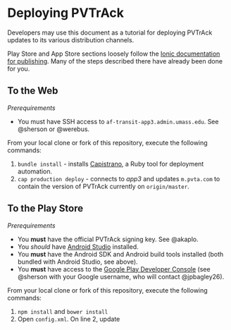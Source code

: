 # Deploying PVTrAck

Developers may use this document as a tutorial for deploying PVTrAck updates to its various distribution channels.

Play Store and App Store sections loosely follow the [Ionic documentation for publishing](http://ionicframework.com/docs/guide/publishing.html). Many of the steps described there have already been done for you.

## To the Web

_Prerequirements_
- You must have SSH access to `af-transit-app3.admin.umass.edu`. See @sherson or @werebus.

From your local clone or fork of this repository, execute the following commands:

1. `bundle install` - installs [Capistrano](http://capistranorb.com/), a Ruby tool for deployment automation.
2. `cap production deploy` - connects to _app3_ and updates `m.pvta.com` to contain the version of PVTrAck currently on `origin/master`.

## To the Play Store
_Prerequirements_
- You **must** have the official PVTrAck signing key. See @akaplo.
- You *should* have [Android Studio](https://developer.android.com/studio/index.html) installed.
- You **must** have the Android SDK and Android build tools installed (both bundled with Android Studio, see above).
- You **must** have access to the [Google Play Developer Console](play.google.com/apps/publish) (see @sherson with your Google username, who will contact @jpbagley26).

From your local clone or fork of this repository, execute the following commands:

1. `npm install` and `bower install`
2. Open `config.xml`. On line 2, update
